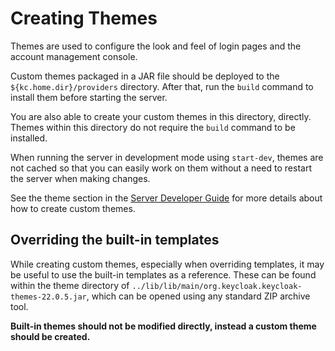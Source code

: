 Creating Themes
===============

Themes are used to configure the look and feel of login pages and the account management console.

Custom themes packaged in a JAR file should be deployed to the `${kc.home.dir}/providers` directory. After that, run
the `build` command to install them before starting the server.

You are also able to create your custom themes in this directory, directly. Themes within this directory do not require
the `build` command to be installed.

When running the server in development mode using `start-dev`, themes are not cached so that you can easily work on them without a need to restart
the server when making changes.

See the theme section in the [Server Developer Guide](https://www.keycloak.org/docs/latest/server_development/#_themes) for more details about how to create custom themes.

Overriding the built-in templates
---------------------------------

While creating custom themes, especially when overriding templates, it may be useful to use the built-in templates as
a reference. These can be found within the theme directory of `../lib/lib/main/org.keycloak.keycloak-themes-22.0.5.jar`, which can be opened using any
standard ZIP archive tool.

**Built-in themes should not be modified directly, instead a custom theme should be created.**